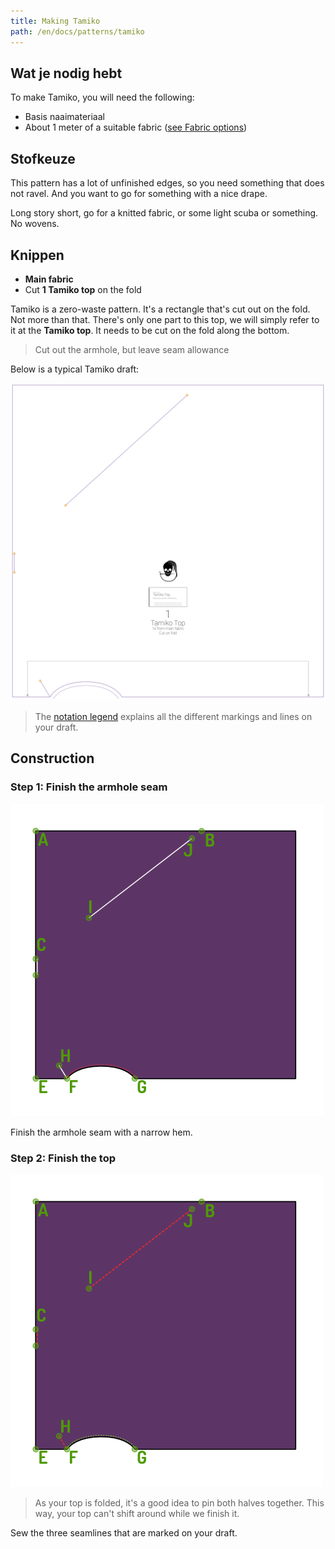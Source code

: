 ```yaml
---
title: Making Tamiko
path: /en/docs/patterns/tamiko
---
```


## Wat je nodig hebt

To make Tamiko, you will need the following:

- Basis naaimateriaal
- About 1 meter of a suitable fabric ([see Fabric options](#fabric-options))

## Stofkeuze

This pattern has a lot of unfinished edges, so you need something that does not ravel. And you want to go for something with a nice drape.

Long story short, go for a knitted fabric, or some light scuba or something. No wovens.

## Knippen

- **Main fabric** 
 - Cut **1 Tamiko top** on the fold

Tamiko is a zero-waste pattern. It's a rectangle that's cut out on the fold. Not more than that. There's only one part to this top, we will simply refer to it at the **Tamiko top**. It needs to be cut on the fold along the bottom.

> Cut out the armhole, but leave seam allowance

Below is a typical Tamiko draft:

![A typical Tamiko draft](layout.svg)

> The [notation legend](/en/docs/patterns/notation) explains all the different markings and lines on your draft.

## Construction

### Step 1: Finish the armhole seam

![Finsh the armhole seam](step03.png)

Finish the armhole seam with a narrow hem.

### Step 2: Finish the top

![Sew the three seamlines that are marked on your draft](step04.png)

> As your top is folded, it's a good idea to pin both halves together. This way, your top can't shift around while we finish it.

Sew the three seamlines that are marked on your draft.